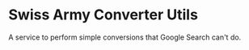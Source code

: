 Swiss Army Converter Utils
==========================

A service to perform simple conversions that Google Search can't do. 
